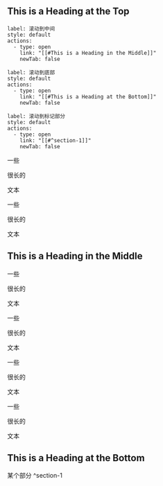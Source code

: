 ## This is a Heading at the Top

```meta-bind-button
label: 滚动到中间
style: default
actions:
  - type: open
    link: "[[#This is a Heading in the Middle]]"
    newTab: false

```

```meta-bind-button
label: 滚动到底部
style: default
actions:
  - type: open
    link: "[[#This is a Heading at the Bottom]]"
    newTab: false

```

```meta-bind-button
label: 滚动到标记部分
style: default
actions:
  - type: open
    link: "[[#^section-1]]"
    newTab: false

```

一些

很长的

文本

一些

很长的

文本

## This is a Heading in the Middle

一些

很长的

文本

一些

很长的

文本

一些

很长的

文本

一些

很长的

文本

## This is a Heading at the Bottom


某个部分
^section-1